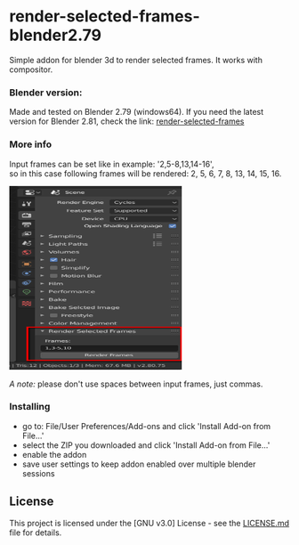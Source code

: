 # render-selected-frames-blender2.79
Simple addon for blender 3d to render selected frames. It works with compositor.

### Blender version:
Made and tested on Blender 2.79 (windows64). If you need the latest version for Blender 2.81, check the link: [render-selected-frames](https://github.com/agapas/render-selected-frames)

### More info

Input frames can be set like in example: '2,5-8,13,14-16',<br/>so in this case following frames will be rendered: 2, 5, 6, 7, 8, 13, 14, 15, 16.

<img src="https://raw.githubusercontent.com/agapas/render-selected-frames/master/images/ui.png" width="310" height="330"/>

*A note:* please don't use spaces between input frames, just commas.

### Installing

* go to: File/User Preferences/Add-ons and click 'Install Add-on from File...'
* select the ZIP you downloaded and click 'Install Add-on from File...'
* enable the addon
* save user settings to keep addon enabled over multiple blender sessions

## License

This project is licensed under the [GNU v3.0] License - see the [LICENSE.md](LICENSE) file for details.
